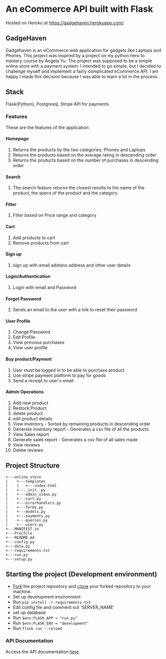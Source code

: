 # An eCommerce API built with Flask
Hosted on Heroku at https://gadgehaven.herokuapp.com/
## GadgeHaven

Gadgehaven is an eCommerce web application for gadgets like Laptops and Phones.
This project was inspired by a project on my python hero to mastery course by Angela Yu.
The project was supposed to be a simple online store with a payment system. I intended to go
simple, but I decided to challenge myself and implement a fairly complicated eCommerce API.
I am happy I made this decision because I was able to learn a lot in the process.

## Stack 
Flask(Python), Postgresql, Stripe API for payments
### Features
These are the features of the application:
#### Homepage
1. Returns the products by the two categories: Phones and Laptops
2. Returns the products based on the average rating in descending order
3. Returns the products based on the number of purchases in descending order 
#### Search
1. The search feature returns the closest results to the name of the product, the specs of the product and the category
#### Filter
1. Filter based on Price range and category
#### Cart
1. Add products to cart
2. Remove products from cart
#### Sign up
1. sign up with email address address and other user details
#### Login/Authentication
1. Login with email and Password
#### Forgot Password
1. Sends an email to the user with a link to reset their password
#### User Profile
1. Change Password
2. Edit Profile
3. View previous purchases
4. View user profile
#### Buy product/Payment
1. User must be logged in to be able to purchase product
2. Use stripe payment platform to pay for goods
3. Send a receipt to user's email
#### Admin Operations
1. Add new product
2. Restock Product
3. delete product
4. edit product details
5. View inventory - Sorted by remaining products in descending order
6. Generate inventory report - Generates a csv file of all the products
7. View Sales report
8. Generate sales report - Generates a csv file of all sales made
9. View reviews
10. Delete reviews

## Project Structure
```
+---online_store
|    +---templates
|    |   +---index.html
|    +---_init_.py
|    +---admin_views.py
|    +---cart.py
|    +---errorhandlers.py
|    +---forms.py
|    +---models.py
|    +---payments.py
|    +---queries.py
|    +---users.py
+---MANIFEST.in
+---Procfile
+---README.md
+---config.py
+---data.py
+---requirements.txt
+---run.py
+---setup.py
```
## Starting the project (Development environment)

- [Fork](https://help.github.com/en/articles/fork-a-repo) the project repository and [clone](https://help.github.com/en/articles/cloning-a-repository) your forked repository to your machine. 
- Set up development environment
- Run ``` pip install -r requirements.txt ```
- Edit config file and comment out 'SERVER_NAME'
- set up database
- Run ``` $env:FLASK_APP = "run.py" ```
- Run ``` $env:FLASK_ENV = "development" ```
- Run ``` flask run --reload ```

### API Documentation
Access the API documentation [here](https://documenter.getpostman.com/view/20042182/UzQvsQD2).

